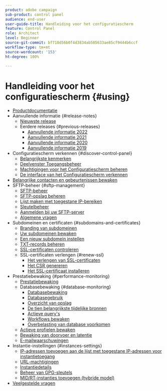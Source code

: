 ```yaml
---
product: adobe campaign
sub-product: control panel
audience: end-user
user-guide-title: Handleiding voor het configuratiescherm
feature: Control Panel
role: Architect
level: Beginner
source-git-commit: bf710d56b0f4d3834ab505633ae85cf9444b6ccf
workflow-type: tm+mt
source-wordcount: '153'
ht-degree: 100%

---
```



# Handleiding voor het configuratiescherm {#using}

+ [Productdocumentatie](control-panel-home.md)
+ Aanvullende informatie  {#release-notes}
   + [Nieuwste release](rn/release-notes.md)
   + Eerdere releases {#previous-releases}
      + [Aanvullende informatie 2022](rn/release-notes-2022.md)
      + [Aanvullende informatie 2021](rn/release-notes-2021.md)
      + [Aanvullende informatie 2020](rn/release-notes-2020.md)
      + [Aanvullende informatie 2019](rn/release-notes-2019.md)
+ Configuratiescherm verkennen {#discover-control-panel}
   + [Belangrijkste kenmerken](discover/using/key-features.md)
   + [Deelvenster Toegangsbeheer](discover/using/accessing-control-panel.md)
   + [Machtigingen voor het Configuratiescherm beheren](discover/using/managing-permissions.md)
   + [De interface van het Configuratiescherm verkennen](discover/using/discovering-the-interface.md)
+ [Belangrijke contacten en gebeurtenissen bewaken](service-events/service-events.md)
+ SFTP-beheer {#sftp-management}
   + [SFTP-beheer](sftp/using/about-sftp-management.md)
   + [SFTP-opslag beheren](sftp/using/sftp-storage-management.md)
   + [Lijst maken met toegestane IP-bereiken](sftp/using/ip-range-allow-listing.md)
   + [Sleutelbeheer](sftp/using/key-management.md)
   + [Aanmelden bij uw SFTP-server](sftp/using/logging-into-sftp-server.md)
   + [Algemene vragen](sftp/using/common-questions.md)
+ Subdomeinen en certificaten {#subdomains-and-certificates}
   + [Branding van subdomeinen](subdomains-certificates/using/subdomains-branding.md)
   + [Uw subdomeinen bewaken](subdomains-certificates/using/monitoring-subdomains.md)
   + [Een nieuw subdomein instellen](subdomains-certificates/using/setting-up-new-subdomain.md)
   + [TXT-records beheren](subdomains-certificates/using/managing-txt-records.md)
   + [SSL-certificaten controleren](subdomains-certificates/using/monitoring-ssl-certificates.md)
   + SSL-certificaten verlengen {#renew-ssl}
      + [Het verlengen van SSL-certificaten](subdomains-certificates/using/renewing-subdomain-certificate.md)
      + [Het CSR genereren](subdomains-certificates/using/generate-csr.md)
      + [Het SSL-certificaat installeren](subdomains-certificates/using/install-ssl-certificate.md)
+ Prestatiebewaking {#performance-monitoring}
   + [Prestatiebewaking](performance-monitoring/using/about-performance-monitoring.md)
   + Databasebewaking {#database-monitoring}
      + [Databasebewaking](performance-monitoring/using/database-monitoring.md)
      + [Databasegebruik](performance-monitoring/using/database-utilization.md)
      + [Overzicht van opslag](performance-monitoring/using/database-storage-overview.md)
      + [De tien belangrijkste tijdelijke bronnen](performance-monitoring/using/database-top-ten-resources.md)
      + [Actieve query&#39;s](performance-monitoring/using/database-active-queries.md)
      + [Workflows bewaken](performance-monitoring/using/workflow-monitoring.md)
      + [Overbelasting van database voorkomen](performance-monitoring/using/database-preventing-overload.md)
   + [Actieve profielen bewaken](performance-monitoring/using/active-profiles-monitoring.md)
   + [Bewaking van doorvoer en latentie](performance-monitoring/using/thoughputs-latencies.md)
   + [E-mailwaarschuwingen](performance-monitoring/using/email-alerting.md)
+ Instantie-instellingen {#instances-settings}
   + [IP-adressen toevoegen aan de lijst met toegestane IP-adressen voor instantietoegang](instances-settings/using/ip-allow-listing-instance-access.md)
   + [URL-machtigingen](instances-settings/using/url-permissions.md)
   + [Instantiedetails](instances-settings/using/instance-details.md)
   + [Beheer van GPG-sleutels](instances-settings/using/gpg-keys-management.md)
   + [MID/RT-instanties toevoegen (hybride model)](instances-settings/using/external-accounts.md)
+ [Veelgestelde vragen](faq.md)
